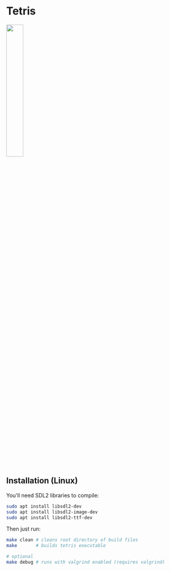 # Tetris

<img src="https://github.com/user-attachments/assets/681a9f5d-9dfb-4666-adec-fbef31b95a1b" width=30% height=30% />

## Installation (Linux)
You'll need SDL2 libraries to compile:
```bash
sudo apt install libsdl2-dev
sudo apt install libsdl2-image-dev
sudo apt install libsdl2-ttf-dev
```

Then just run:
```bash
make clean # cleans root directory of build files
make       # builds tetris executable

# optional
make debug # runs with valgrind enabled (requires valgrind)
```
